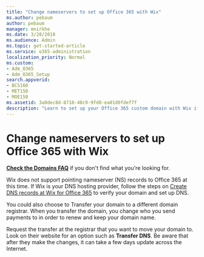 ```yaml
---
title: "Change nameservers to set up Office 365 with Wix"
ms.author: pebaum
author: pebaum
manager: mnirkhe
ms.date: 3/28/2018
ms.audience: Admin
ms.topic: get-started-article
ms.service: o365-administration
localization_priority: Normal
ms.custom:
- Adm_O365
- Adm_O365_Setup
search.appverid:
- BCS160
- MET150
- MOE150
ms.assetid: 3a0dec8d-8718-40c9-9fd0-ea01d0fdef7f
description: "Learn to set up your Office 365 custom domain with Wix if you want Office 365 to manage your DNS records."
---
```


# Change nameservers to set up Office 365 with Wix

 **[Check the Domains FAQ](../setup/domains-faq.md)** if you don't find what you're looking for. 
  
Wix does not support pointing nameserver (NS) records to Office 365 at this time. If Wix is your DNS hosting provider, follow the steps on [Create DNS records at Wix for Office 365](create-dns-records-at-wix.md) to verify your domain and set up DNS. 
  
You could also choose to Transfer your domain to a different domain registrar. When you transfer the domain, you change who you send payments to in order to renew and keep your domain name.
  
Request the transfer at the registrar that you want to move your domain to. Look on their website for an option such as **Transfer DNS**. Be aware that after they make the changes, it can take a few days update across the Internet.
  

